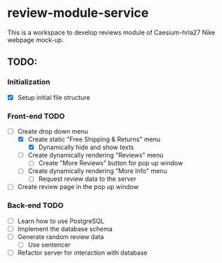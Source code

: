 # review-module-service

This is a workspace to develop reviews module of Caesium-hrla27 Nike webpage mock-up.

## TODO:

### Initialization

- [x] Setup initial file structure

### Front-end TODO

- [ ] Create drop down menu
  - [x] Create static "Free Shipping & Returns" menu
    - [x] Dynamically hide and show texts
  - [ ] Create dynamically rendering "Reviews" menu
    - [ ] Create "More Reviews" button for pop up window
  - [ ] Create dynamically rendering "More Info" menu
    - [ ] Request review data to the server
- [ ] Create review page in the pop up window

### Back-end TODO

- [ ] Learn how to use PostgreSQL
- [ ] Implement the database schema
- [ ] Generate random review data
  - [ ] Use sentencer
- [ ] Refactor server for interaction with database